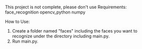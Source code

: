 This project is not complete, please don't use
Requirements:
face_recognition
opencv_python
numpy

How to Use:
1. Create a folder named "faces" including the faces you want to recognize under the directory including main.py.
2. Run main.py.

